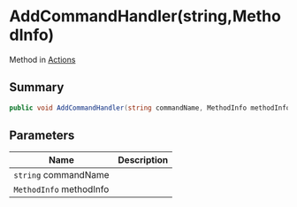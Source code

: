 # AddCommandHandler(string,MethodInfo)

Method in [Actions](broken-reference)

## Summary

```csharp
public void AddCommandHandler(string commandName, MethodInfo methodInfo)
```

## Parameters

| Name                    | Description |
| ----------------------- | ----------- |
| `string` commandName    |             |
| `MethodInfo` methodInfo |             |
